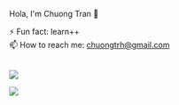 <!--
**chuongtrh/chuongtrh** is a ✨ _special_ ✨ repository because its `README.md` (this file) appears on your GitHub profile.

Here are some ideas to get you started:

- 🔭 I’m currently working on ...
- 🌱 I’m currently learning ...
- 👯 I’m looking to collaborate on ...
- 🤔 I’m looking for help with ...
- 💬 Ask me about ...
- 📫 How to reach me: ...
- 😄 Pronouns: ...
- ⚡ Fun fact: ...
-->

Hola, I'm Chuong Tran 👋

⚡ Fun fact: learn++
<br/>
📫 How to reach me: chuongtrh@gmail.com
<br/>
<br/>

![](http://github-profile-summary-cards.vercel.app/api/cards/stats?username=chuongtrh&theme=default)

![](http://github-profile-summary-cards.vercel.app/api/cards/repos-per-language?username=chuongtrh&theme=default)
